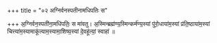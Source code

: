 +++
title = "०२ अग्निर्वनस्पतीनामधिपतिः स"

+++
अ॒ग्निर्वन॒स्पती॑ना॒मधि॑पतिः॒ स मा॑वतु। अ॒स्मिन्ब्रह्म॑ण्य॒स्मिन्कर्म॑ण्य॒स्यां पु॑रो॒धाया॑म॒स्यां प्र॑ति॒ष्ठाया॑म॒स्यां चित्त्या॑म॒स्यामाकू॑त्याम॒स्यामा॒शिष्य॒स्यां दे॒वहू॑त्यां॒ स्वाहा॑ ॥
